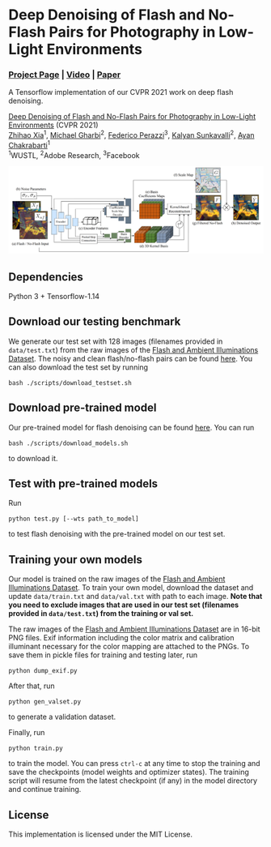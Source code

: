# Deep Denoising of Flash and No-Flash Pairs for Photography in Low-Light Environments
### [Project Page](https://likesum.github.io/deepfnf/) | [Video](https://youtu.be/2n4eY66JO5s) | [Paper](https://openaccess.thecvf.com/content/CVPR2021/html/Xia_Deep_Denoising_of_Flash_and_No-Flash_Pairs_for_Photography_in_CVPR_2021_paper.html)
A Tensorflow implementation of our CVPR 2021 work on deep flash denoising.<br>

[Deep Denoising of Flash and No-Flash Pairs for Photography in Low-Light Environments](https://likesum.github.io/deepfnf) (CVPR 2021) <br>
 [Zhihao Xia](https://likesum.github.io/)<sup>1</sup>,
 [Michael Gharbi](https://www.mgharbi.com/)<sup>2</sup>,
 [Federico Perazzi](https://fperazzi.github.io/)<sup>3</sup>,
 [Kalyan Sunkavalli](https://www.kalyans.org/)<sup>2</sup>,
 [Ayan Chakrabarti](https://projects.ayanc.org/)<sup>1</sup> <br>
<sup>1</sup>WUSTL, <sup>2</sup>Adobe Research, <sup>3</sup>Facebook

<img src='figure.jpg'/>

## Dependencies

Python 3 + Tensorflow-1.14


## Download our testing benchmark
We generate our test set with 128 images (filenames provided in `data/test.txt`) from the raw images of the [Flash and Ambient Illuminations Dataset](http://yaksoy.github.io/faid/). The noisy and clean flash/no-flash pairs can be found [here](https://drive.google.com/file/d/1XmEQss80EyMr8e_sRRHA0u9hfrL2QZwJ/view?usp=sharing). You can also download the test set by running
```
bash ./scripts/download_testset.sh
```

## Download pre-trained model
Our pre-trained model for flash denoising can be found [here](https://drive.google.com/file/d/1YCyFFrO-X1QUk7GX2-p1jbGNix75eFvw/view?usp=sharing). You can run
```
bash ./scripts/download_models.sh
```
to download it.

## Test with pre-trained models
Run 
```
python test.py [--wts path_to_model]
```
to test flash denoising with the pre-trained model on our test set.


## Training your own models
Our model is trained on the raw images of the [Flash and Ambient Illuminations Dataset](http://yaksoy.github.io/faid/). To train your own model, download the dataset and update `data/train.txt` and `data/val.txt` with path to each image. **Note that you need to exclude images that are used in our test set (filenames provided in `data/test.txt`) from the training or val set.** 

The raw images of the [Flash and Ambient Illuminations Dataset](http://yaksoy.github.io/faid/) are in 16-bit PNG files. Exif information including the color matrix and calibration illuminant necessary for the color mapping are attached to the PNGs. To save them in pickle files for training and testing later, run
```
python dump_exif.py
```

After that, run

```
python gen_valset.py
```
to generate a validation dataset.

Finally, run

```
python train.py
```
to train the model. You can press `ctrl-c` at any time to stop the training and save the checkpoints (model weights and optimizer states). The training script will resume from the latest checkpoint (if any) in the model directory and continue training.



## License
This implementation is licensed under the MIT License.

